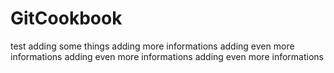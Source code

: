 # GitCookbook
test
adding some things
adding more informations
adding even more informations
adding even more informations
adding even more informations


